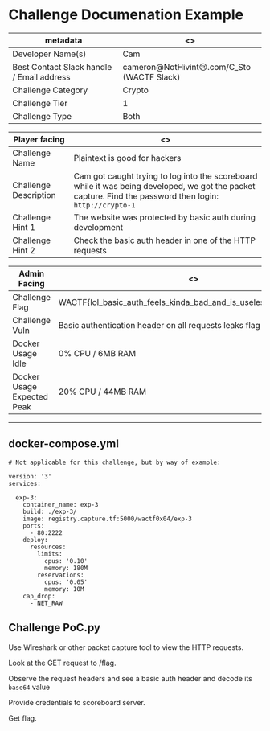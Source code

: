 # Challenge Documenation Example

| metadata                                  | <>                                     |
|-------------------------------------------|----------------------------------------|
| Developer Name(s)                         | Cam                                    |
| Best Contact Slack handle / Email address | cameron@NotHivint😢.com/C_Sto (WACTF Slack) |
| Challenge Category                        | Crypto                                 |
| Challenge Tier                            | 1                                      |
| Challenge Type                            | Both                                   |

| Player facing         | <>                                                                                                                                                        |
|-----------------------|-----------------------------------------------------------------------------------------------------------------------------------------------------------|
| Challenge Name        | Plaintext is good for hackers                                                                                                                             |
| Challenge Description | Cam got caught trying to log into the scoreboard while it was being developed, we got the packet capture. Find the password then login: `http://crypto-1` |
| Challenge Hint 1      | The website was protected by basic auth during development                                                                                                |
| Challenge Hint 2      | Check the basic auth header in one of the HTTP requests                                                                                                   |

| Admin Facing               | <>                                                                  |
|----------------------------|---------------------------------------------------------------------|
| Challenge Flag             | WACTF{lol_basic_auth_feels_kinda_bad_and_is_useless_over_plaintext} |
| Challenge Vuln             | Basic authentication header on all requests leaks flag              |
| Docker Usage Idle          | 0% CPU / 6MB RAM                                                    |
| Docker Usage Expected Peak | 20% CPU / 44MB RAM                                                  |
---

## docker-compose.yml

```docker
# Not applicable for this challenge, but by way of example:

version: '3'
services:

  exp-3:
    container_name: exp-3
    build: ./exp-3/
    image: registry.capture.tf:5000/wactf0x04/exp-3
    ports:
      - 80:2222
    deploy:
      resources:
        limits:
          cpus: '0.10'
          memory: 180M
        reservations:
          cpus: '0.05'
          memory: 10M
    cap_drop:
      - NET_RAW
```

## Challenge PoC.py

Use Wireshark or other packet capture tool to view the HTTP requests.

Look at the GET request to /flag.

Observe the request headers and see a basic auth header and decode its `base64` value

Provide credentials to scoreboard server.

Get flag.